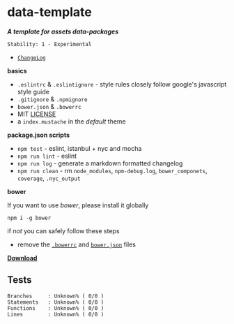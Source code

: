 # data-template

**_A template for assets data-packages_**

```
Stability: 1 - Experimental
```

- [`ChangeLog`](./CHANGELOG.markdown)


**basics**

 - `.eslintrc` & `.eslintignore` - style rules closely follow google's javascript style guide
 - `.gitignore` & `.npmignore`
 - `bower.json` & `.bowerrc`
 - MIT [LICENSE](./LICENSE)
 - a `index.mustache` in the *default* theme

**package.json scripts**

 - `npm test` - eslint, istanbul + nyc and mocha
 - `npm run lint` - eslint
 - `npm run log` - generate a markdown formatted changelog
 - `npm run clean` - rm `node_modules`, `npm-debug.log`, `bower_componets`, `coverage`, `.nyc_output`

**bower**

If you want to use *bower*, please install it globally
```
npm i -g bower
```
if *not* you can safely follow these steps

  - remove the [`.bowerrc`](./.bowerrc) and [`bower.json`](./bower.json) files

[**Download**](https://github.com/magora-labs/data-template/archive/master.zip)

## Tests

```
Branches     : Unknown% ( 0/0 )
Statements   : Unknown% ( 0/0 )
Functions    : Unknown% ( 0/0 )
Lines        : Unknown% ( 0/0 )
```
